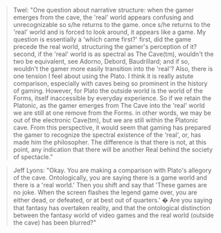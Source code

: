 >Twel: "One question about narrative structure: when the gamer emerges from the cave, the 'real' world appears confusing and unrecognizable so s/he returns to the game. once s/he returns to the 'real' world and is forced to look around, it appears like a game. My question is essentially a 'which came first?' first, did the game precede the real world, structuring the gamer's perception of it? second, if the 'real' world is as spectral as The Cave(tm), wouldn't the two be equivalent, see Adorno, Debord, Baudrillard; and if so, wouldn't the gamer more easily transition into the 'real'? Also, there is one tension I feel about using the Plato. I think it is really astute comparison, especially with caves being so prominent in the history of gaming. However, for Plato the outside world is the world of the Forms, itself inaccessible by everyday experience. So if we retain the Platonic, as the gamer emerges from The Cave into the 'real' world we are still at one remove from the Forms. in other words, we may be out of the electronic Cave(tm), but we are still within the Platonic cave. From this perspective, it would seem that gaming has prepared the gamer to recognize the spectral existence of the 'real', or, has made him the philosopher. The difference is that there is not, at this point, any indication that there will be another Real behind the society of spectacle."

>Jeff Lyons: "Okay. You are making a comparison with Plato's allegory of the cave. Ontologically, you are saying there is a game world and there is a 'real world.' Then you shift and say that 'These games are no joke. When the screen flashes the legend game over, you are either dead, or defeated, or at best out of quarters.' � Are you saying that fantasy has overtaken reality, and that the ontological distinction between the fantasy world of video games and the real world (outside the cave) has been blurred?" 
